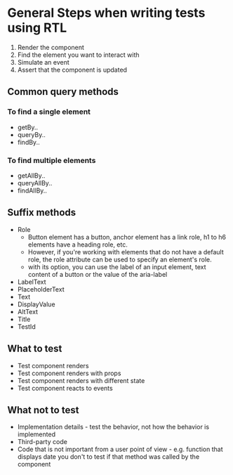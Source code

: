 # General Steps when writing tests using RTL

1. Render the component
2. Find the element you want to interact with
3. Simulate an event
4. Assert that the component is updated

## Common query methods

### To find a single element

- getBy..
- queryBy..
- findBy..

### To find multiple elements

- getAllBy..
- queryAllBy..
- findAllBy..

## Suffix methods

- Role
  - Button element has a button, anchor element has a link role, h1 to h6 elements have a heading role, etc.
  - However, if you're working with elements that do not have a default role, the role attribute can be used to specify an element's role.
  - with its option, you can use the label of an input element, text content of a button or the value of the aria-label
- LabelText
- PlaceholderText
- Text
- DisplayValue
- AltText
- Title
- TestId

## What to test

- Test component renders
- Test component renders with props
- Test component renders with different state
- Test component reacts to events

## What not to test

- Implementation details - test the behavior, not how the behavior is implemented
- Third-party code
- Code that is not important from a user point of view - e.g. function that displays date you don't to test if that method was called by the component
